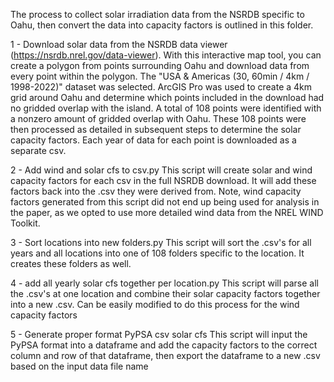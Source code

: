 The process to collect solar irradiation data from the NSRDB specific to Oahu, then convert the data into capacity factors is outlined in this folder.

1 - Download solar data from the NSRDB data viewer (https://nsrdb.nrel.gov/data-viewer). With this interactive map tool, you can create a polygon from points surrounding Oahu and download data from every point within the polygon. The "USA & Americas (30, 60min / 4km / 1998-2022)" dataset was selected. ArcGIS Pro was used to create a 4km grid around Oahu and determine which points included in the download had no gridded overlap with the island. A total of 108 points were identified with a nonzero amount of gridded overlap with Oahu. These 108 points were then processed as detailed in subsequent steps to determine the solar capacity factors. Each year of data for each point is downloaded as a separate csv.

2 -  Add wind and solar cfs to csv.py This script will create solar and wind capacity factors for each csv in the full NSRDB download. It will add these factors back into the .csv they were derived from. Note, wind capacity factors generated from this script did not end up being used for analysis in the paper, as we opted to use more detailed wind data from the NREL WIND Toolkit.

3 - Sort locations into new folders.py This script will sort the .csv's for all years and all locations into one of 108 folders specific to the location. It creates these folders as well.

4 - add all yearly solar cfs together per location.py This script will parse all the .csv's at one location and combine their solar capacity factors together into a new .csv. Can be easily modified to do this process for the wind capacity factors

5 - Generate proper format PyPSA csv solar cfs This script will input the PyPSA format into a dataframe and add the capacity factors to the correct column and row of that dataframe, then export the dataframe to a new .csv based on the input data file name

